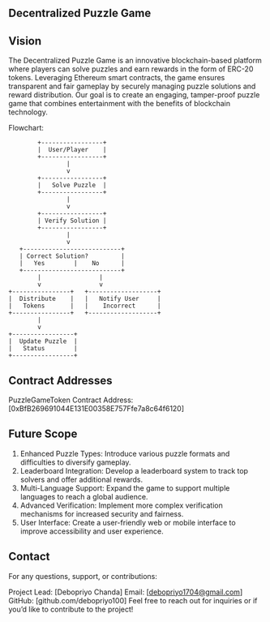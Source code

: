 ## Decentralized Puzzle Game

## Vision 
The Decentralized Puzzle Game is an innovative blockchain-based platform where players can solve puzzles and earn rewards in the form of ERC-20 tokens. Leveraging Ethereum smart contracts, the game ensures transparent and fair gameplay by securely managing puzzle solutions and reward distribution. Our goal is to create an engaging, tamper-proof puzzle game that combines entertainment with the benefits of blockchain technology.

Flowchart:

```plaintext
        +-----------------+
        |  User/Player    |
        +-----------------+
                |
                v
        +-----------------+
        |   Solve Puzzle  |
        +-----------------+
                |
                v
        +-----------------+
        | Verify Solution |
        +-----------------+
                |
                v
   +---------------------------+
   | Correct Solution?         |
   |   Yes        |    No      |
   +---------------------------+
        |                |
        v                v
+----------------+   +-------------------+
|  Distribute    |   |   Notify User     |
|   Tokens       |   |    Incorrect      |
+----------------+   +-------------------+
        |
        v
+-----------------+
|  Update Puzzle  |
|   Status        |
+-----------------+
```

## Contract Addresses

PuzzleGameToken Contract Address: [0xBfB269691044E131E00358E757Ffe7a8c64f6120]


## Future Scope

1. Enhanced Puzzle Types: Introduce various puzzle formats and difficulties to diversify gameplay.
2. Leaderboard Integration: Develop a leaderboard system to track top solvers and offer additional rewards.
3. Multi-Language Support: Expand the game to support multiple languages to reach a global audience.
4. Advanced Verification: Implement more complex verification mechanisms for increased security and fairness.
5. User Interface: Create a user-friendly web or mobile interface to improve accessibility and user experience.

## Contact
For any questions, support, or contributions:

Project Lead: [Debopriyo Chanda]
Email: [debopriyo1704@gmail.com]
GitHub: [github.com/debopriyo100]
Feel free to reach out for inquiries or if you’d like to contribute to the project!
